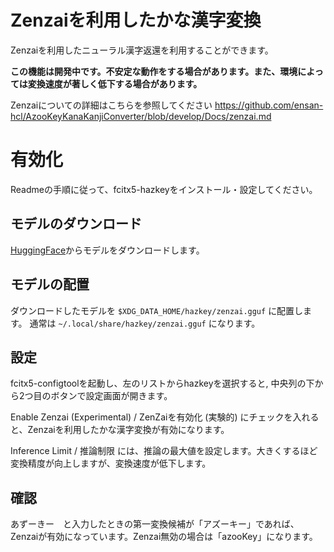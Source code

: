 # Zenzaiを利用したかな漢字変換

Zenzaiを利用したニューラル漢字返還を利用することができます。

**この機能は開発中です。不安定な動作をする場合があります。また、環境によっては変換速度が著しく低下する場合があります。**

Zenzaiについての詳細はこちらを参照してください
https://github.com/ensan-hcl/AzooKeyKanaKanjiConverter/blob/develop/Docs/zenzai.md

# 有効化

Readmeの手順に従って、fcitx5-hazkeyをインストール・設定してください。

## モデルのダウンロード

[HuggingFace](https://huggingface.co/Miwa-Keita/zenz-v1)からモデルをダウンロードします。

## モデルの配置

ダウンロードしたモデルを `$XDG_DATA_HOME/hazkey/zenzai.gguf` に配置します。
通常は `~/.local/share/hazkey/zenzai.gguf` になります。

## 設定

fcitx5-configtoolを起動し、左のリストからhazkeyを選択すると, 中央列の下から2つ目のボタンで設定画面が開きます。

Enable Zenzai (Experimental) / ZenZaiを有効化 (実験的) にチェックを入れると、Zenzaiを利用したかな漢字変換が有効になります。

Inference Limit / 推論制限 には、推論の最大値を設定します。大きくするほど変換精度が向上しますが、変換速度が低下します。

## 確認

あずーきー　と入力したときの第一変換候補が「アズーキー」であれば、Zenzaiが有効になっています。Zenzai無効の場合は「azooKey」になります。